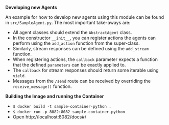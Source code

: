 **Developing new Agents**

An example for how to develop new agents using this module can be found in `src/SampleAgent.py`.
The most important take-aways are:
* All agent classes should extend the `AbstractAgent` class.
* In the constructor `__init__`, you can register actions the agents can perform using the `add_action` function from the super-class. 
* Similarly, stream responses can be defined using the `add_stream` function.
* When registering actions, the `callback` parameter expects a function that the defined `parameters` can be exactly applied to.
* The `callback` for stream responses should return some iterable using `yield`.
* Messages from the `/send` route can be received by overriding the `receive_message()` function.

**Building the Image and running the Container**

* `$ docker build -t sample-container-python .`
* `$ docker run -p 8082:8082 sample-container-python`
* Open http://localhost:8082/docs#/
